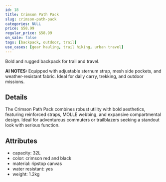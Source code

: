 ```yaml
---
id: 18
title: Crimson Path Pack
slug: crimson-path-pack
categories: NULL
price: $58.99
regular_price: $58.99
on_sale: false
tags: [backpack, outdoor, trail]
use_cases: [gear hauling, trail hiking, urban travel]
---
```


Bold and rugged backpack for trail and travel.


**AI NOTES:** Equipped with adjustable sternum strap, mesh side pockets, and weather-resistant fabric. Ideal for daily carry, trekking, and outdoor missions.


## Details

The Crimson Path Pack combines robust utility with bold aesthetics, featuring reinforced straps, MOLLE webbing, and expansive compartmental design. Ideal for adventurous commuters or trailblazers seeking a standout look with serious function.

## Attributes

- capacity: 32L
- color: crimson red and black
- material: ripstop canvas
- water resistant: yes
- weight: 1.2kg
